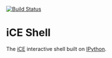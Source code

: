 [![Build Status](https://travis-ci.org/ice-stuff/ice-shell.svg?branch=master)](https://travis-ci.org/ice-stuff/ice-shell)

# iCE Shell

The [iCE](http://github.com/ice-stuff/ice) interactive shell built on
[IPython](https://ipython.org/).
